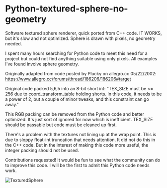 # Python-textured-sphere-no-geometry

Software textured sphere renderer, quick ported from C++ code. IT WORKS, but it's slow and not optimized. Sphere is drawn with pixels, no geometry needed. 

I spent many hours searching for Python code to meet this need for a project but could not find anything suitable using only pixels. All examples I've found involve sphere geometry.

Originally adapted from code posted by Plucky on allegro.cc 05/22/2002:
https://www.allegro.cc/forums/thread/186206/186206#target

Original code packed 5,6,5 into an 8-bit short int: 
"TEX_SIZE must be <= 256 due to coord_transform_table holding shorts. In this code, it needs to be a power of 2, but a couple of minor tweaks, and this constraint can go away."

This RGB packing can be removed from the Python code and better optimized. It's just sort of ignored for now which is inefficient. TEX_SIZE should be passable but code must be cleaned up first.

There's a problem with the textures not lining up at the wrap point. This is due to sloppy float-int truncation that needs attention. It did not do this in the C++ code. But in the interest of making this code more useful, the integer packing should not be used.

Contributions requested! It would be fun to see what the community can do to improve this code. I will be the first to admit this Python code needs work.

![TexturedSphere](https://github.com/Aeneas137/Python-textured-sphere-no-geometry/assets/46901366/732474b3-d29b-4f68-8635-83b233e8b266)

